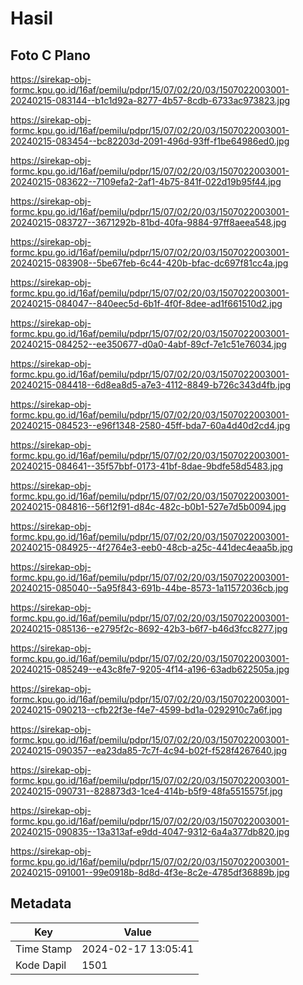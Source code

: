 # Hasil

## Foto C Plano

https://sirekap-obj-formc.kpu.go.id/16af/pemilu/pdpr/15/07/02/20/03/1507022003001-20240215-083144--b1c1d92a-8277-4b57-8cdb-6733ac973823.jpg

https://sirekap-obj-formc.kpu.go.id/16af/pemilu/pdpr/15/07/02/20/03/1507022003001-20240215-083454--bc82203d-2091-496d-93ff-f1be64986ed0.jpg

https://sirekap-obj-formc.kpu.go.id/16af/pemilu/pdpr/15/07/02/20/03/1507022003001-20240215-083622--7109efa2-2af1-4b75-841f-022d19b95f44.jpg

https://sirekap-obj-formc.kpu.go.id/16af/pemilu/pdpr/15/07/02/20/03/1507022003001-20240215-083727--3671292b-81bd-40fa-9884-97ff8aeea548.jpg

https://sirekap-obj-formc.kpu.go.id/16af/pemilu/pdpr/15/07/02/20/03/1507022003001-20240215-083908--5be67feb-6c44-420b-bfac-dc697f81cc4a.jpg

https://sirekap-obj-formc.kpu.go.id/16af/pemilu/pdpr/15/07/02/20/03/1507022003001-20240215-084047--840eec5d-6b1f-4f0f-8dee-ad1f661510d2.jpg

https://sirekap-obj-formc.kpu.go.id/16af/pemilu/pdpr/15/07/02/20/03/1507022003001-20240215-084252--ee350677-d0a0-4abf-89cf-7e1c51e76034.jpg

https://sirekap-obj-formc.kpu.go.id/16af/pemilu/pdpr/15/07/02/20/03/1507022003001-20240215-084418--6d8ea8d5-a7e3-4112-8849-b726c343d4fb.jpg

https://sirekap-obj-formc.kpu.go.id/16af/pemilu/pdpr/15/07/02/20/03/1507022003001-20240215-084523--e96f1348-2580-45ff-bda7-60a4d40d2cd4.jpg

https://sirekap-obj-formc.kpu.go.id/16af/pemilu/pdpr/15/07/02/20/03/1507022003001-20240215-084641--35f57bbf-0173-41bf-8dae-9bdfe58d5483.jpg

https://sirekap-obj-formc.kpu.go.id/16af/pemilu/pdpr/15/07/02/20/03/1507022003001-20240215-084816--56f12f91-d84c-482c-b0b1-527e7d5b0094.jpg

https://sirekap-obj-formc.kpu.go.id/16af/pemilu/pdpr/15/07/02/20/03/1507022003001-20240215-084925--4f2764e3-eeb0-48cb-a25c-441dec4eaa5b.jpg

https://sirekap-obj-formc.kpu.go.id/16af/pemilu/pdpr/15/07/02/20/03/1507022003001-20240215-085040--5a95f843-691b-44be-8573-1a11572036cb.jpg

https://sirekap-obj-formc.kpu.go.id/16af/pemilu/pdpr/15/07/02/20/03/1507022003001-20240215-085136--e2795f2c-8692-42b3-b6f7-b46d3fcc8277.jpg

https://sirekap-obj-formc.kpu.go.id/16af/pemilu/pdpr/15/07/02/20/03/1507022003001-20240215-085249--e43c8fe7-9205-4f14-a196-63adb622505a.jpg

https://sirekap-obj-formc.kpu.go.id/16af/pemilu/pdpr/15/07/02/20/03/1507022003001-20240215-090213--cfb22f3e-f4e7-4599-bd1a-0292910c7a6f.jpg

https://sirekap-obj-formc.kpu.go.id/16af/pemilu/pdpr/15/07/02/20/03/1507022003001-20240215-090357--ea23da85-7c7f-4c94-b02f-f528f4267640.jpg

https://sirekap-obj-formc.kpu.go.id/16af/pemilu/pdpr/15/07/02/20/03/1507022003001-20240215-090731--828873d3-1ce4-414b-b5f9-48fa5515575f.jpg

https://sirekap-obj-formc.kpu.go.id/16af/pemilu/pdpr/15/07/02/20/03/1507022003001-20240215-090835--13a313af-e9dd-4047-9312-6a4a377db820.jpg

https://sirekap-obj-formc.kpu.go.id/16af/pemilu/pdpr/15/07/02/20/03/1507022003001-20240215-091001--99e0918b-8d8d-4f3e-8c2e-4785df36889b.jpg


## Metadata

| Key        | Value               |
| ---------- | ------------------- |
| Time Stamp | 2024-02-17 13:05:41 |
| Kode Dapil | 1501                |



